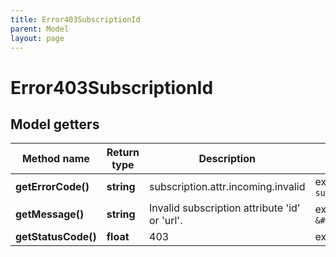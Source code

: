 ```yaml
---
title: Error403SubscriptionId
parent: Model
layout: page
---
```


# Error403SubscriptionId

## Model getters

Method name | Return type | Description | Notes
------------ | ------------- | ------------- | -------------
**getErrorCode()** | **string** | subscription.attr.incoming.invalid | ex.: `subscription.attr.incoming.invalid`
**getMessage()** | **string** | Invalid subscription attribute 'id' or 'url'. | ex.: `Invalid subscription attribute &#39;id&#39; or &#39;url&#39;.`
**getStatusCode()** | **float** | 403 | ex.: `403`

